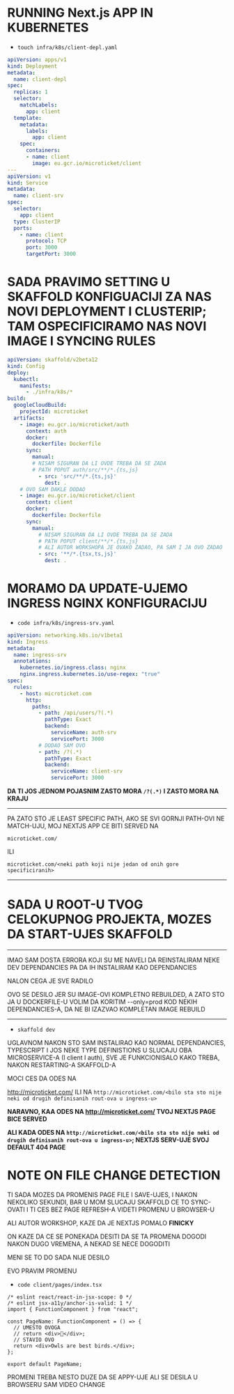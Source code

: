 # RUNNING Next.js APP IN KUBERNETES

- `touch infra/k8s/client-depl.yaml`

```yaml
apiVersion: apps/v1
kind: Deployment
metadata:
  name: client-depl
spec:
  replicas: 1
  selector:
    matchLabels:
      app: client
  template:
    metadata:
      labels:
        app: client
    spec:
      containers:
      - name: client
        image: eu.gcr.io/microticket/client
---
apiVersion: v1
kind: Service
metadata:
  name: client-srv
spec:
  selector:
    app: client
  type: ClusterIP
  ports:
    - name: client
      protocol: TCP
      port: 3000
      targetPort: 3000

```

# SADA PRAVIMO SETTING U SKAFFOLD KONFIGUACIJI ZA NAS NOVI DEPLOYMENT I CLUSTERIP; TAM OSPECIFICIRAMO NAS NOVI IMAGE I SYNCING RULES

```yaml
apiVersion: skaffold/v2beta12
kind: Config
deploy:
  kubectl:
    manifests:
      - ./infra/k8s/*
build:
  googleCloudBuild:
    projectId: microticket
  artifacts:
    - image: eu.gcr.io/microticket/auth
      context: auth
      docker:
        dockerfile: Dockerfile
      sync:
        manual:
        # NISAM SIGURAN DA LI OVDE TREBA DA SE ZADA
        # PATH POPUT auth/src/**/*.{ts,js}
          - src: 'src/**/*.{ts,js}'
            dest: .
    # OVO SAM DAKLE DODAO
    - image: eu.gcr.io/microticket/client
      context: client
      docker:
        dockerfile: Dockerfile
      sync:
        manual:
          # NISAM SIGURAN DA LI OVDE TREBA DA SE ZADA
          # PATH POPUT client/**/*.{ts,js}
          # ALI AUTOR WORKSHOPA JE OVAKO ZADAO, PA SAM I JA OVO ZADAO
          - src: '**/*.{tsx,ts,js}'
            dest: .
```

# MORAMO DA UPDATE-UJEMO INGRESS NGINX KONFIGURACIJU

- `code infra/k8s/ingress-srv.yaml`

```yaml
apiVersion: networking.k8s.io/v1beta1
kind: Ingress
metadata:
  name: ingress-srv
  annotations:
    kubernetes.io/ingress.class: nginx
    nginx.ingress.kubernetes.io/use-regex: "true"
spec:
  rules:
    - host: microticket.com
      http:
        paths:
          - path: /api/users/?(.*)
            pathType: Exact
            backend:
              serviceName: auth-srv
              servicePort: 3000
          # DODAO SAM OVO
          - path: /?(.*)
            pathType: Exact
            backend:
              serviceName: client-srv
              servicePort: 3000
```

**DA TI JOS JEDNOM POJASNIM ZASTO MORA `/?(.*)` I ZASTO MORA NA KRAJU**

***

PA ZATO STO JE LEAST SPECIFIC PATH, AKO SE SVI GORNJI PATH-OVI NE MATCH-UJU, MOJ NEXTJS APP CE BITI SERVED NA

`microticket.com/`

ILI 

`microticket.com/<neki path koji nije jedan od onih gore specificiranih>`

***

# SADA U ROOT-U TVOG CELOKUPNOG PROJEKTA, MOZES DA START-UJES SKAFFOLD

***

IMAO SAM DOSTA ERRORA KOJI SU ME NAVELI DA REINSTALIRAM NEKE DEV DEPENDANCIES PA DA IH INSTALIRAM KAO DEPENDANCIES

NALON CEGA JE SVE RADILO

OVO SE DESILO JER SU IMAGE-OVI KOMPLETNO REBUILDED, A ZATO STO JA U DOCKERFILE-U VOLIM DA KORITIM --only=prod KOD NEKIH DEPENDANCIES-A, DA NE BI IZAZVAO KOMPLETAN IMAGE REBUILD

***

- `skaffold dev`

UGLAVNOM NAKON STO SAM INSTALIRAO KAO NORMAL DEPENDANCIES, TYPESCRIPT I JOS NEKE TYPE DEFINISTIONS U SLUCAJU OBA MICROSERVICE-A (I client I auth), SVE JE FUNKCIONISALO KAKO TREBA, NAKON RESTARTING-A SKAFFOLD-A

MOCI CES DA ODES NA

<http://microticket.com/> ILI NA `http://microticket.com/<bilo sta sto nije neki od drugih definisanih rout-ova u ingress-u>`

**NARAVNO, KAA ODES NA <http://microticket.com/> TVOJ NEXTJS PAGE BICE SERVED**

**ALI KADA ODES NA `http://microticket.com/<bilo sta sto nije neki od drugih definisanih rout-ova u ingress-u>`; NEXTJS SERV-UJE SVOJ DEFAULT 404 PAGE**

# NOTE ON FILE CHANGE DETECTION

TI SADA MOZES DA PROMENIS PAGE FILE I SAVE-UJES, I NAKON NEKOLIKO SEKUNDI, BAR U MOM SLUCAJU SKAFFOLD CE TO SYNC-OVATI I TI CES BEZ PAGE REFRESH-A VIDETI PROMENU U BROWSER-U

ALI AUTOR WORKSHOP, KAZE DA JE NEXTJS POMALO **FINICKY**

ON KAZE DA CE SE PONEKADA DESITI DA SE TA PROMENA DOGODI NAKON DUGO VREMENA, A NEKAD SE NECE DOGODITI

MENI SE TO DO SADA NIJE DESILO

EVO PRAVIM PROMENU

- `code client/pages/index.tsx`

```tsx
/* eslint react/react-in-jsx-scope: 0 */
/* eslint jsx-a11y/anchor-is-valid: 1 */
import { FunctionComponent } from "react";

const PageName: FunctionComponent = () => {
  // UMESTO OVOGA
  // return <div>👾</div>;
  // STAVIO OVO
  return <div>Owls are best birds.</div>;
};

export default PageName;

```

PROMENI TREBA NESTO DUZE DA SE APPY-UJE ALI SE DESILA U BROWSERU SAM VIDEO CHANGE
